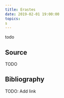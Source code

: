 ```yaml
---
title: Erastes
date: 2019-02-01 19:00:00
topics: 
s
---
```


todo


## Source
TODO

## Bibliography
TODO: Add link 


